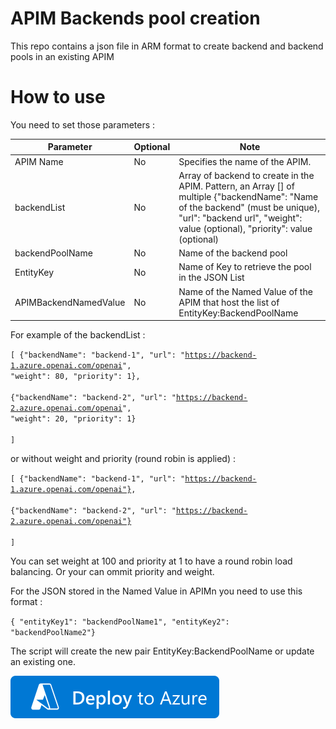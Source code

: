 # APIM Backends pool creation

This repo contains a json file in ARM format to create backend and backend pools in an existing APIM

# How to use

You need to set those parameters :

| Parameter | Optional | Note |
| --- | --- | ------------- |
|APIM Name|No|Specifies the name of the APIM.|
|backendList|No|Array of backend to create in the APIM. Pattern, an Array [] of multiple {"backendName": "Name of the backend" (must be unique), "url": "backend url", "weight": value (optional), "priority": value (optional)| 
|backendPoolName|No|Name of the backend pool|
|EntityKey|No|Name of Key to retrieve the pool in the JSON List|
|APIMBackendNamedValue|No|Name of the Named Value of the APIM that host the list of EntityKey:BackendPoolName|

For example of the backendList :

<code>[
    {"backendName": "backend-1", "url": "https://backend-1.azure.openai.com/openai", "weight": 80, "priority": 1},  
    {"backendName": "backend-2", "url": "https://backend-2.azure.openai.com/openai", "weight": 20, "priority": 1}   
]</code>

or without weight and priority (round robin is applied) :  

<code>[
    {"backendName": "backend-1", "url": "https://backend-1.azure.openai.com/openai"},  
    {"backendName": "backend-2", "url": "https://backend-2.azure.openai.com/openai"}   
]</code>

You can set weight at 100 and priority at 1 to have a round robin load balancing. Or your can ommit priority and weight.

For the JSON stored in the Named Value in APIMn you need to use this format :

<code>{ "entityKey1": "backendPoolName1", "entityKey2": "backendPoolName2"}
</code>

The script will create the new pair EntityKey:BackendPoolName or update an existing one.

[![Deploy To Azure](https://raw.githubusercontent.com/deuch/apim-backends/master/deploytoazure.svg?sanitize=true)](https://portal.azure.com/#create/Microsoft.Template/uri/https%3A%2F%2Fraw.githubusercontent.com%2Fdeuch%2Fapim-backends%2Frefs%2Fheads%2Fmain%2Fdeploy.json)
